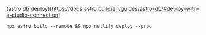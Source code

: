 (astro db deploy)[https://docs.astro.build/en/guides/astro-db/#deploy-with-a-studio-connection]

```
npx astro build --remote && npx netlify deploy --prod
```